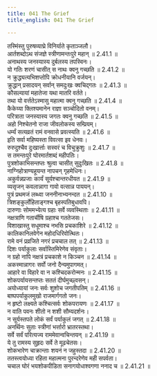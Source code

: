```yaml
---
title: 041 The Grief
title_english: 041 The Grief

---
```

<div class="audioEmbed"  caption="श्रीराम-हरिसीताराममूर्ति-घनपाठिभ्यां वचनम्" src="https://archive.org/download/Ramayana-recitation-Sriram-harisItArAmamUrti-Ghanapaati-v2/Kanda_2/Kanda_2_AYK-041-Praja_Shoka_Varnanam.mp3"></div>

  
तस्मिंस्तु पुरुषव्याघ्रे विनिर्याते कृताञ्जलौ।  
आर्तशब्दोऽथ संजज्ञे स्त्रीणामन्तःपुरे महान् ॥ 2.41.1 ॥   
अनाथस्य जनस्यास्य दुर्बलस्य तपस्विनः।  
यो गतिः शरणं चासीत् स नाथः क्वनु गच्छति ॥ 2.41.2 ॥   
न क्रुद्ध्यत्यभिशप्तोपि क्रोधनीयानि वर्जयन्।  
क्रुद्धान् प्रसादयन् सर्वान् समदुःखः क्वचिद्गतः ॥ 2.41.3 ॥   
कौसल्यायां महातेजा यथा मातरि वर्तते।  
तथा यो वर्त्ततेऽस्मासु महात्मा क्वनु गच्छति ॥ 2.41.4 ॥   
कैकेय्या क्लिश्यमानेन राज्ञा सञ्चोदितो वनम्।  
परित्राता जनस्यास्य जगतः क्वनु गच्छति ॥ 2.41.5 ॥   
अहो निश्चेतनो राजा जीवलोकस्य सम्प्रियम्।  
धर्म्यं सत्यव्रतं रामं वनवासे प्रवत्स्यति ॥ 2.41.6 ॥   
इति सर्वा महिष्यस्ता विवत्सा इव धेनवः।  
रुरुदुश्चैव दुःखार्त्ताः सस्वरं च विचुक्रुशुः ॥ 2.41.7 ॥   
स तमन्तःपुरे घोरमार्तशब्दं महीपतिः।  
पुत्रशोकाभिसन्तप्तः श्रुत्वा चासीत् सुदुःखितः ॥ 2.41.8 ॥   
नाग्निहोत्राण्यहूयन्त नापचन् गृहमेधिनः।  
अकुर्वन्नप्रजाः कार्यं सूर्यश्चान्तरधीयत ॥ 2.41.9 ॥   
व्यसृजन् कवलान्नागा गावो वत्सान्न पाययन्।  
पुत्रं प्रथमजं लब्ध्वा जननीनाभ्यनन्दत ॥ 2.41.10 ॥   
त्रिशङ्कुर्लोहिताङ्गश्च बृहस्पतिबुधावपि।  
दारुणाः सोममभ्येत्य ग्रहाः सर्वे व्यवस्थिताः ॥ 2.41.11 ॥   
नक्षत्राणि गतार्चीषि ग्रहाश्च गततेजसः।  
विशाखास्तु सधूमाश्च नभसि प्रचकाशिरे ॥ 2.41.12 ॥   
कालिकानिलवेगेन महोदधिरिवोत्थितः।  
रामे वनं प्रव्रजिते नगरं प्रचचाल तत् ॥ 2.41.13 ॥   
दिशः पर्याकुलाः सर्वास्तिमिरेणेव संवृताः।  
न ग्रहो नापि नक्षत्रं प्रचकाशे न किञ्चन ॥ 2.41.14 ॥   
अकस्मान्नागरः सर्वो जनो दैन्यमुपागमत्।  
आहारे वा विहारे वा न कश्चिदकरोन्मनः ॥ 2.41.15 ॥   
शोकपर्यायसन्तप्तः सततं दीर्घमुच्छ्वसन्।  
अयोध्यायां जनः सर्वः शुशोच जगतीपतिम् ॥ 2.41.16 ॥   
बाष्पपर्याकुलमुखो राजमार्गगतो जनः।  
न हृष्टो लक्ष्यते कश्चित्सर्वः शोकपरायणः ॥ 2.41.17 ॥   
न वाति पवनः शीतो न शशी सौम्यदर्शनः।  
न सूर्यस्तपते लोकं सर्वं पर्याकुलं जगत् ॥ 2.41.18 ॥   
अनर्थिनः सुताः स्त्रीणां भर्त्तारो भ्रातरस्तथा।  
सर्वे सर्वं परित्यज्य राममेवान्वचिन्तयन् ॥ 2.41.19 ॥   
ये तु रामस्य सुहृदः सर्वे ते मूढचेतसः।  
शोकभारेण चाक्रान्ताः शयनं न जहुस्तदा ॥ 2.41.20 ॥   
ततस्त्वयोध्या रहिता महात्मना पुरन्दरेणेव मही सपर्वता।  
चचाल घोरं भयशोकपीडिता सनागयोधाश्वगणा ननाद च ॥ 2.41.21 ॥   